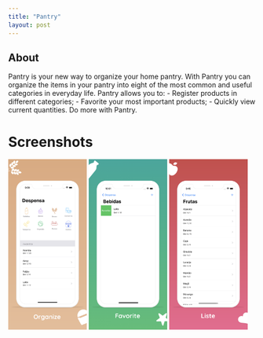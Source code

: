 ```yaml
---
title: "Pantry"
layout: post
---
```


## About
Pantry is your new way to organize your home pantry. With Pantry you can organize the items in your pantry into eight of the most common and useful categories in everyday life. Pantry allows you to: - Register products in different categories; - Favorite your most important products; - Quickly view current quantities. Do more with Pantry.



# Screenshots

<img width="160" alt="Pantry-1" src="../assets/images/Pantry-1.png"> <img width="160" alt="Pantry-2" src="../assets/images/Pantry-2.png"> <img width="160" alt="Pantry-3" src="../assets/images/Pantry-3.png">